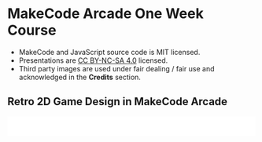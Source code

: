 # MakeCode Arcade One Week Course

* MakeCode and JavaScript source code is MIT licensed.
* Presentations are [CC BY-NC-SA 4.0](https://creativecommons.org/licenses/by-nc-sa/4.0/) licensed.
* Third party images are used under fair dealing / fair use and acknowledged in the **Credits** section.

## Retro 2D Game Design in MakeCode Arcade

![Animated Course Title](/title-rtgdima-v2.gif)

